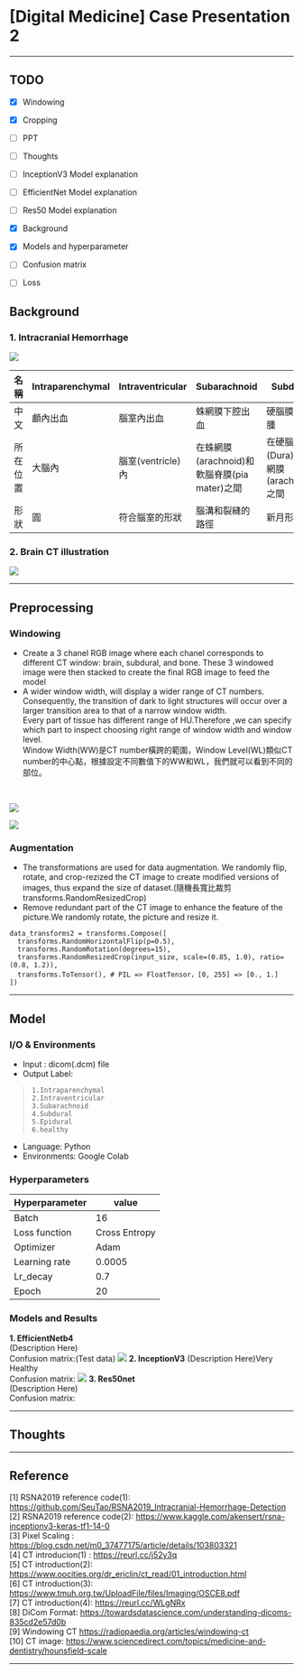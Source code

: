 # [Digital Medicine] Case Presentation 2 


---

## TODO

- [x] Windowing
- [x] Cropping 
- [ ] PPT
- [ ] Thoughts
- [ ] InceptionV3 Model explanation
- [ ] EfficientNet Model explanation
- [ ] Res50 Model explanation
- [x] Background
- [x] Models and hyperparameter
- [ ] Confusion matrix
- [ ] Loss 


## Background
### **1. Intracranial Hemorrhage**
![](https://i.imgur.com/ymta6NX.jpg)


|名稱| Intraparenchymal | Intraventricular | Subarachnoid |Subdural|Epidural|
|--------| -------- | -------- | -------- | -------- | -------- |
|中文| 顱內出血     | 腦室內出血     | 蛛網膜下腔出血     |硬腦膜下血腫|硬腦膜外出血|
|所在位置| 大腦內   | 腦室(ventricle)內     | 在蛛網膜(arachnoid)和軟腦脊膜(pia mater)之間     |在硬腦膜(Dura)和蛛網膜(arachnoid)之間|在硬腦膜(Dura)和頭骨(skull)之間|
|形狀| 圓     | 符合腦室的形狀     | 腦溝和裂縫的路徑     |新月形|長形|

### **2. Brain CT illustration**<br>
![](https://i.imgur.com/vwzZ2s8.jpg)

---
## Preprocessing
### Windowing
* Create a 3 chanel RGB image where each chanel corresponds to different CT window: brain, subdural, and bone. These 3 windowed image were then stacked to create the final RGB image to feed the model
* A wider window width, will display a wider range of CT numbers. Consequently, the transition of dark to light structures will occur over a larger transition area to that of a narrow window width.<br>
Every part of tissue has different range of HU.Therefore ,we can specify which part to inspect choosing right range of window width and window level.<br>
Window Width(WW)是CT number橫跨的範圍，Window Level(WL)類似CT number的中心點，根據設定不同數值下的WW和WL，我們就可以看到不同的部位。
<br>

![](https://i.imgur.com/yv0nk56.jpg)

![](https://i.imgur.com/u2jM2eo.png)




### Augmentation
* The  transformations are used for data augmentation. We randomly flip, rotate, and crop-rezized the CT image to create modified versions of images, thus expand the size of dataset.(隨機長寬比裁剪 transforms.RandomResizedCrop)
* Remove redundant part of the CT image to enhance the feature of the picture.We randomly rotate, the picture and resize it.
```
data_transforms2 = transforms.Compose([
  transforms.RandomHorizontalFlip(p=0.5),
  transforms.RandomRotation(degrees=15),
  transforms.RandomResizedCrop(input_size, scale=(0.85, 1.0), ratio=(0.8, 1.2)),
  transforms.ToTensor(), # PIL => FloatTensor，[0, 255] => [0., 1.]
])      
```
---

## Model 
### I/O & Environments
* Input : dicom(.dcm) file
* Output Label: 

>     1.Intraparenchymal 
>     2.Intraventricular
>     3.Subarachnoid 
>     4.Subdural
>     5.Epidural
>     6.healthy
* Language: Python 
* Environments: Google Colab


### Hyperparameters


| Hyperparameter | value | 
| -------- | -------- | 
| Batch     | 16     | 
| Loss function     | Cross Entropy     | 
| Optimizer     | Adam     | 
| Learning rate     | 0.0005     | 
| Lr_decay     | 0.7     | 
| Epoch     | 20     | 


### Models and Results
**1.  EfficientNetb4**<br>
(Description Here)<br>
Confusion matrix:(Test data)
![](https://i.imgur.com/ZnOthlK.jpg)
**2. InceptionV3**
(Description Here)Very Healthy<br> 
Confusion matrix:
![](https://i.imgur.com/inVHjvN.jpg)
**3. Res50net** <br>
(Description Here)<br>
Confusion matrix:

---
## Thoughts


---
## Reference 

[1] RSNA2019 reference code(1): https://github.com/SeuTao/RSNA2019_Intracranial-Hemorrhage-Detection<br>
[2] RSNA2019 reference code(2): https://www.kaggle.com/akensert/rsna-inceptionv3-keras-tf1-14-0<br>
[3] Pixel Scaling : https://blog.csdn.net/m0_37477175/article/details/103803321<br>
[4] CT introducion(1) : https://reurl.cc/j52y3q<br>
[5] CT introduction(2): https://www.oocities.org/dr_ericlin/ct_read/01_introduction.html<br>
[6]  CT introduction(3): https://www.tmuh.org.tw/UploadFile/files/Imaging/OSCE8.pdf<br>
[7]  CT introduction(4): https://reurl.cc/WLgNRx<br>
[8] DiCom Format: https://towardsdatascience.com/understanding-dicoms-835cd2e57d0b<br>
[9] Windowing CT
https://radiopaedia.org/articles/windowing-ct<br>
[10] CT image: https://www.sciencedirect.com/topics/medicine-and-dentistry/hounsfield-scale<br>

---
